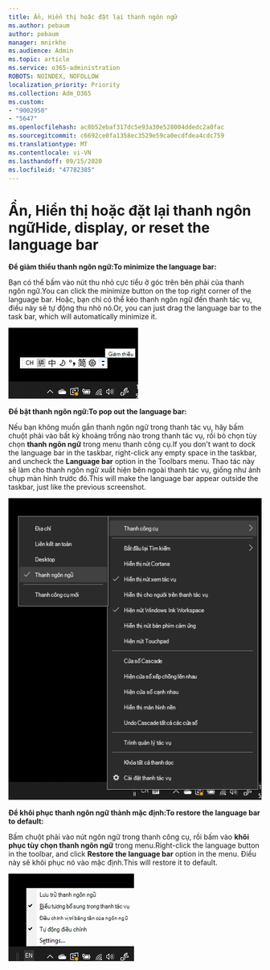 ```yaml
---
title: Ẩn, Hiển thị hoặc đặt lại thanh ngôn ngữ
ms.author: pebaum
author: pebaum
manager: mnirkhe
ms.audience: Admin
ms.topic: article
ms.service: o365-administration
ROBOTS: NOINDEX, NOFOLLOW
localization_priority: Priority
ms.collection: Adm_O365
ms.custom:
- "9002950"
- "5647"
ms.openlocfilehash: ac8b52ebaf317dc5e93a30e528004ddedc2a0fac
ms.sourcegitcommit: c6692ce0fa1358ec3529e59ca0ecdfdea4cdc759
ms.translationtype: MT
ms.contentlocale: vi-VN
ms.lasthandoff: 09/15/2020
ms.locfileid: "47782385"
---
```

# <a name="hide-display-or-reset-the-language-bar"></a><span data-ttu-id="1356d-102">Ẩn, Hiển thị hoặc đặt lại thanh ngôn ngữ</span><span class="sxs-lookup"><span data-stu-id="1356d-102">Hide, display, or reset the language bar</span></span>

<span data-ttu-id="1356d-103">**Để giảm thiểu thanh ngôn ngữ:**</span><span class="sxs-lookup"><span data-stu-id="1356d-103">**To minimize the language bar:**</span></span>

<span data-ttu-id="1356d-104">Bạn có thể bấm vào nút thu nhỏ cực tiểu ở góc trên bên phải của thanh ngôn ngữ.</span><span class="sxs-lookup"><span data-stu-id="1356d-104">You can click the minimize button on the top right corner of the language bar.</span></span> <span data-ttu-id="1356d-105">Hoặc, bạn chỉ có thể kéo thanh ngôn ngữ đến thanh tác vụ, điều này sẽ tự động thu nhỏ nó.</span><span class="sxs-lookup"><span data-stu-id="1356d-105">Or, you can just drag the language bar to the task bar, which will automatically minimize it.</span></span>

![Thu nhỏ cực tiểu thanh ngôn ngữ](media/minimize-language-bar.png)

<span data-ttu-id="1356d-107">**Để bật thanh ngôn ngữ:**</span><span class="sxs-lookup"><span data-stu-id="1356d-107">**To pop out the language bar:**</span></span>

<span data-ttu-id="1356d-108">Nếu bạn không muốn gắn thanh ngôn ngữ trong thanh tác vụ, hãy bấm chuột phải vào bất kỳ khoảng trống nào trong thanh tác vụ, rồi bỏ chọn tùy chọn **thanh ngôn ngữ** trong menu thanh công cụ.</span><span class="sxs-lookup"><span data-stu-id="1356d-108">If you don't want to dock the language bar in the taskbar, right-click any empty space in the taskbar, and uncheck the **Language bar** option in the Toolbars menu.</span></span> <span data-ttu-id="1356d-109">Thao tác này sẽ làm cho thanh ngôn ngữ xuất hiện bên ngoài thanh tác vụ, giống như ảnh chụp màn hình trước đó.</span><span class="sxs-lookup"><span data-stu-id="1356d-109">This will make the language bar appear outside the taskbar, just like the previous screenshot.</span></span>

![Thanh ngôn ngữ bật ra](media/pop-out-language-bar.png)

<span data-ttu-id="1356d-111">**Để khôi phục thanh ngôn ngữ thành mặc định:**</span><span class="sxs-lookup"><span data-stu-id="1356d-111">**To restore the language bar to default:**</span></span>

<span data-ttu-id="1356d-112">Bấm chuột phải vào nút ngôn ngữ trong thanh công cụ, rồi bấm vào **khôi phục tùy chọn thanh ngôn ngữ** trong menu.</span><span class="sxs-lookup"><span data-stu-id="1356d-112">Right-click the language button in the toolbar, and click **Restore the language bar** option in the menu.</span></span> <span data-ttu-id="1356d-113">Điều này sẽ khôi phục nó vào mặc định.</span><span class="sxs-lookup"><span data-stu-id="1356d-113">This will restore it to default.</span></span>

![Thanh khôi phục ngôn ngữ](media/restore-language-bar.png)
